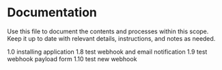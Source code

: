 # Documentation

Use this file to document the contents and processes within this scope.
Keep it up to date with relevant details, instructions, and notes as needed.


1.0 installing application
1.8 test webhook and email notification
1.9 test webhook payload form
1.10 test new webhook